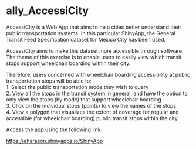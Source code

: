 # ally_AccessiCity

AccessiCity is a Web App that aims to help cities better understand their public transportation systems. In this particular ShinyApp, the General Transit Feed Specification dataset for Mexico City has been used. 

AccessiCity aims to make this dataset more accessible through software. The theme of this exercise is to enable users to easily view which transit stops support wheelchair boarding within their city. 

Therefore, users concerned with wheelchair boarding accessibility at public transportation stops will be able to: 
<br>1. Select the public transportation mode they wish to query
<br>2. View all the stops in the transit system in general, and have the option to only view the stops (by mode) that support wheelchair boarding
<br>3. Click on the individual stops (points) to view the names of the stops
<br>4. View a polygon that visualizes the extent of coverage for regular and accessible (for wheelchair boarding) public transit stops within the city

Access the app using the following link:

https://eharason.shinyapps.io/ShinyApp

